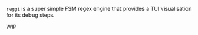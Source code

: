 `reggi` is a super simple FSM regex engine that provides a TUI visualisation for its debug steps.

WIP
